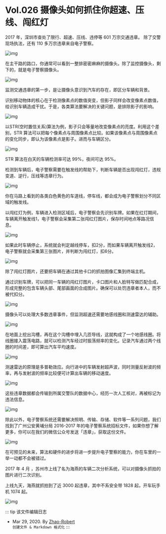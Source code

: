 # Vol.026 摄像头如何抓住你超速、压线、闯红灯

2017 年，深圳市查处了限行、超速、压线、违停等 601 万宗交通违章。 除了交警现场执法，还有 110 多万宗违章来自电子警察。

![img](https://paperclip.host/static/U6yRaDu1NaZP2e4EBWWoHibS6ue18LW5QYD2aEKYmyudZ3lNNpSsCCCmfJqgm8aP8N1HN6gSd8QhjMJxTAAyYoA.gif)

在主干路的路口，你通常可以看到一整排密密麻麻的摄像头。除了监控摄像头，剩下的，就是电子警察摄像头。

![img](https://paperclip.host/static/U6yRaDu1NaZP2e4EBWWoHibS6ue18LW5QEmQ40u4359MNIZsJhkLQcfgt4p9A294xibxxxQV0DNwpP180L6wGL8A.gif)

监测交通违章的第一步，是让摄像头意识到汽车的存在，即区分车辆和背景。

识别移动物体的核心在于检测像素点的数值突变，但影子同样会改变像素点数值，给识别车辆造成干扰。于是，各类算法要解决的关键问题，是排除影子的影响。

![img](https://paperclip.host/static/U6yRaDu1NaZP2e4EBWWoHibS6ue18LW5QPTyILmia5RvdAtKXyr9YpAHqmnVicryaedayyibbsIWlz0Bk1BBex3eQQ.gif)

以STR(空时置信关系)算法为例，影子只会等量地改变像素点的亮度。利用这个差别，STR 算法可以把每个像素点与周围像素点比较。如果该像素点与周围像素点的变化同步，即认为该像素点是影子。进而与车辆区分。

![img](https://paperclip.host/static/U6yRaDu1NaZP2e4EBWWoHibS6ue18LW5QLJmsbrN1ejoxf8aFCGh5gy1ibicyd4Qib6eJiczBqoN7XGYdB1AIxZsOBA.gif)

STR 算法在白天的车辆检测率可达 99%，夜间可达 95%。

检测到车辆后，电子警察需要在触发线的帮助下，判断车辆是否出现闯红灯，违规变道、逆行，压线等违章行为。

![img](https://paperclip.host/static/U6yRaDu1NaZP2e4EBWWoHibS6ue18LW5QMw35HAgekrM7bcMcic1oLOicsMapqr3HTDlyllOE3g0uPsGxVOticNM1A.gif)

你在马路上看到的各类白色黄色的车道线，停车线，都会成为电子警察划分不同区域的触发线。

以闯红灯为例，车辆进入检测区域后，电子警察会先识别车牌。如果在红灯期间，车辆离开触发线1，电子警察会采集第二张闯红灯图片，保存时间地点等路况信息。

![img](https://paperclip.host/static/U6yRaDu1NaZP2e4EBWWoHibS6ue18LW5Q97ntswrPwz3ial6DaaklRlHyTZ5bfG4oOhGdrRTSNTib4JkxonGUjYXg.gif)

如果此时车辆停止，系统就会判定越线停车，扣2分，而如果车辆离开触发线2，电子警察就会采集第三张图片，并判断为闯红灯，扣6分。

![img](https://paperclip.host/static/U6yRaDu1NaZP2e4EBWWoHibS6ue18LW5QSbnyN5IqdeGP3cReEL5wcgdaibHqvEDrYSTkCdbc8ZPnrNXbQibcfaUA.gif)

除了闯红灯图片，还要把车辆在通过其他卡口的抓拍图像汇集到终端主机。

通过识别车牌，可以把同一车辆的闯红灯图片，卡口图片和人脸特写做匹配合成，形成完整的包含车辆头部、尾部画面的合成图片。确保可以处罚违章者本人，而不被代扣分。

![img](https://paperclip.host/static/U6yRaDu1NaZP2e4EBWWoHibS6ue18LW5Qtj7YT1FYnqoht9PZ1lJmd0XYbl5ufmSGlISjCFr0XsfzhNYhrjIFCA.gif)

摄像头可以处理大多数违章事件，但监测超速还需要地感线圈和测速雷达的辅助。

![img](https://paperclip.host/static/U6yRaDu1NaZP2e4EBWWoHibS6ue18LW5QhFF3M1tXnTvmLyTl4ML8SV74SJ2VPL58fSqkjd2ch4bvvYXMkrzWSg.gif)

在地面上挖出沟槽，再在这个沟槽中埋入几匝导线，这就构成了一个地感线圈。将线圈接入震荡电路，就可以检测汽车经过时振荡频率的变化。记录汽车通过两个线圈的时间差，即可算出汽车平均速度。

![img](https://paperclip.host/static/U6yRaDu1NaZP2e4EBWWoHibS6ue18LW5QOUJXuXqj20NvyoicZcxRc5tuh41byTYjjPCxX9jGYdk9Y9MB5abUticA.gif)

测速雷达的原理是多普勒效应。向行进中的车辆发射超声波，同时测量反射波的频率，再与发射波的频率比较便可计算出车辆的移动速度。

![img](https://paperclip.host/static/U6yRaDu1NaZP2e4EBWWoHibS6ue18LW5Q8XXFNWxaRSTg92Cl3bZjmoObnf9I6WiblfF01XTGFu4T6NVDMXvd7BA.gif)

这些违章数据都会传输到所属交警队的数据中心，经历一次人工核对，再被标记为违法信息。

![img](https://paperclip.host/static/U6yRaDu1NaZP2e4EBWWoHibS6ue18LW5QhkIpZxJ1hBkxG7G5cnvzvzFKPmlZcPGpKqgGLDSMQDDagebmn0zfOw.gif)

除此以外，电子警察系统还需要解决照明、传输、存储、软件等一系列问题，我们找到了广州公安黄埔分局 2016-2017 年的电子警察系统招标文件，如果你想了解更多，你可以在我们的微信公众号发送「违章」，获取这份文件。

![img](https://paperclip.host/static/U6yRaDu1NaZP2e4EBWWoHibS6ue18LW5Q64zvlYG6ytsjRHWk9GhUJDAYibDqBicE47Piaea5HLc5N6doRNRJSEFow.gif)

在可预见的未来，算法和硬件的进步将进一步提升电子警察的能力，你在车里的一举一动都不会被错过。

2017 年 4 月 ，苏州市上线了名为海燕的车辆二次分析系统，可以对摄像头抓拍的图片进行二次识别。

上线九天，海燕就抓拍到了近 3000 起违章，其中不系安全带 1828 起，开车玩手机 1074 起。

![img](https://paperclip.host/static/U6yRaDu1NaZP2e4EBWWoHibS6ue18LW5Q1LB8DyyM7ricrUo8cenO5OjqpKokianThiaT2Jib9RWJQQqmYuJQbHYYYw.gif)

::: tip 该文件编辑日志

- Mar 29, 2020. By [Zhao-Robert](https://github.com/Zhao-Robert)  
`创建文件 & Markdown 格式化`
:::
